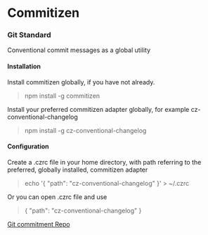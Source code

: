 # Commitizen

### Git Standard

Conventional commit messages as a global utility

#### Installation

Install commitizen globally, if you have not already.

> npm install -g commitizen

Install your preferred commitizen adapter globally, for example cz-conventional-changelog

> npm install -g cz-conventional-changelog

#### 

#### Configuration

Create a .czrc file in your home directory, with path referring to the preferred, globally installed, commitizen adapter

> echo '{ "path": "cz-conventional-changelog" }' &gt; ~/.czrc

Or you can open .czrc file and use

> { "path": "cz-conventional-changelog" }

[Git commitment Repo ](https://github.com/commitizen/cz-cli#making-your-repo-commitizen-friendly)

